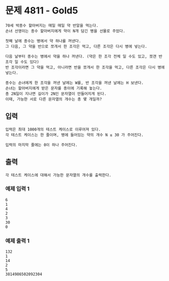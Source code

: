 # 문제 4811 - Gold5
    70세 박종수 할아버지는 매일 매일 약 반알을 먹는다. 
    손녀 선영이는 종수 할아버지에게 약이 N개 담긴 병을 선물로 주었다.
    
    첫째 날에 종수는 병에서 약 하나를 꺼낸다. 
    그 다음, 그 약을 반으로 쪼개서 한 조각은 먹고, 다른 조각은 다시 병에 넣는다.
    
    다음 날부터 종수는 병에서 약을 하나 꺼낸다. (약은 한 조각 전체 일 수도 있고, 쪼갠 반 조각 일 수도 있다) 
    반 조각이라면 그 약을 먹고, 아니라면 반을 쪼개서 한 조각을 먹고, 다른 조각은 다시 병에 넣는다.
    
    종수는 손녀에게 한 조각을 꺼낸 날에는 W를, 반 조각을 꺼낸 날에는 H 보낸다. 
    손녀는 할아버지에게 받은 문자를 종이에 기록해 놓는다. 
    총 2N일이 지나면 길이가 2N인 문자열이 만들어지게 된다. 
    이때, 가능한 서로 다른 문자열의 개수는 총 몇 개일까?

## 입력
    입력은 최대 1000개의 테스트 케이스로 이루어져 있다. 
    각 테스트 케이스는 한 줄이며, 병에 들어있는 약의 개수 N ≤ 30 가 주어진다.
    
    입력의 마지막 줄에는 0이 하나 주어진다.

## 출력
    각 테스트 케이스에 대해서 가능한 문자열의 개수를 출력한다.

### 예제 입력 1
    6
    1
    4
    2
    3
    30
    0
### 예제 출력 1
    132
    1
    14
    2
    5
    3814986502092304